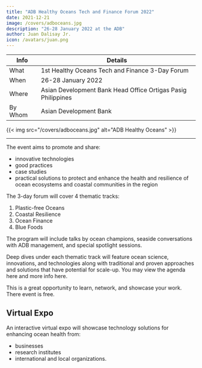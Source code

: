 ```yaml
---
title: "ADB Healthy Oceans Tech and Finance Forum 2022"
date: 2021-12-21
image: /covers/adboceans.jpg
description: "26-28 January 2022 at the ADB"
author: Juan Dalisay Jr.
icon: /avatars/juan.png
---
```


<!-- Dec 21, 2021 -->


Info | Details 
--- | ---
What | 1st Healthy Oceans Tech and Finance 3-Day Forum
When | 26-28 January 2022
Where | Asian Development Bank Head Office Ortigas Pasig Philippines
By Whom | Asian Development Bank

{{< img src="/covers/adboceans.jpg" alt="ADB Healthy Oceans" >}}

---

The event aims to promote and share:
- innovative technologies
- good practices
- case studies
- practical solutions to protect and enhance the health and resilience of ocean ecosystems and coastal communities in the region


The 3-day forum will cover 4 thematic tracks:

1. Plastic-free Oceans
2. Coastal Resilience
3. Ocean Finance
4. Blue Foods

The program will include talks by ocean champions, seaside conversations with ADB management, and special spotlight sessions.

Deep dives under each thematic track will feature ocean science, innovations, and technologies along with traditional and proven approaches and solutions that have potential for scale-up. You may view the agenda here and more info here. 

This is a great opportunity to learn, network, and showcase your work. There event is free. 


## Virtual Expo

An interactive virtual expo will showcase technology solutions for enhancing ocean health from:
- businesses
- research institutes
- international and local organizations. 


